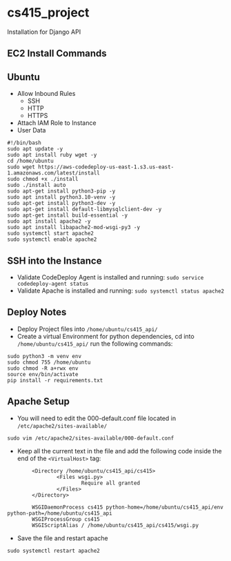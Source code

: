 # cs415_project
Installation for Django API

## EC2 Install Commands
## Ubuntu
- Allow Inbound Rules
  - SSH
  - HTTP
  - HTTPS
- Attach IAM Role to Instance
- User Data
```
#!/bin/bash
sudo apt update -y
sudo apt install ruby wget -y
cd /home/ubuntu
sudo wget https://aws-codedeploy-us-east-1.s3.us-east-1.amazonaws.com/latest/install
sudo chmod +x ./install
sudo ./install auto
sudo apt-get install python3-pip -y
sudo apt install python3.10-venv -y
sudo apt-get install python3-dev -y
sudo apt-get install default-libmysqlclient-dev -y
sudo apt-get install build-essential -y
sudo apt install apache2 -y
sudo apt install libapache2-mod-wsgi-py3 -y
sudo systemctl start apache2
sudo systemctl enable apache2
```
## SSH into the Instance
- Validate CodeDeploy Agent is installed and running:
  `sudo service codedeploy-agent status`
- Validate Apache is installed and running:
  `sudo systemctl status apache2`

## Deploy Notes
- Deploy Project files into
  `/home/ubuntu/cs415_api/`
- Create a virtual Environment for python dependencies, cd into `/home/ubuntu/cs415_api/` run the following commands:
```
sudo python3 -m venv env
sudo chmod 755 /home/ubuntu
sudo chmod -R a+rwx env
source env/bin/activate
pip install -r requirements.txt
```

## Apache Setup
- You will need to edit the 000-default.conf file located in `/etc/apache2/sites-available/`
```
sudo vim /etc/apache2/sites-available/000-default.conf
```
- Keep all the current text in the file and add the following code inside the end of the `<VirtualHost>` tag:
```
        <Directory /home/ubuntu/cs415_api/cs415>
                <Files wsgi.py>
                        Require all granted
                </Files>
        </Directory>

        WSGIDaemonProcess cs415 python-home=/home/ubuntu/cs415_api/env python-path=/home/ubuntu/cs415_api
        WSGIProcessGroup cs415
        WSGIScriptAlias / /home/ubuntu/cs415_api/cs415/wsgi.py
```
- Save the file and restart apache
```
sudo systemctl restart apache2
```




